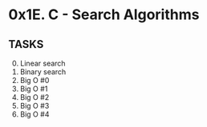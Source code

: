 # 0x1E. C - Search Algorithms

## TASKS

0. Linear search 
1. Binary search 
2. Big O #0
3. Big O #1
4. Big O #2
5. Big O #3
6. Big O #4 

